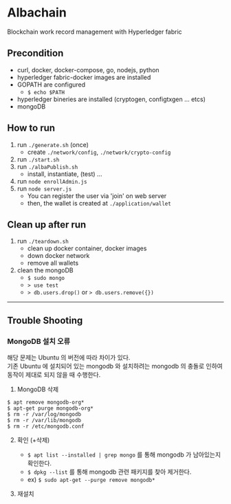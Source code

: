 # Albachain

Blockchain work record management with Hyperledger fabric

## Precondition

* curl, docker, docker-compose, go, nodejs, python
* hyperledger fabric-docker images are installed
* GOPATH are configured
    * `$ echo $PATH`
* hyperledger bineries are installed (cryptogen, configtxgen ... etcs)
* mongoDB

## How to run

1. run `./generate.sh` (once)
    * create `./network/config`, `./network/crypto-config`
2. run `./start.sh`
3. run `./albaPublish.sh`
    * install, instantiate, (test) ...
4. run `node enrollAdmin.js`
5. run `node server.js`
    * You can register the user via 'join' on web server
    * then, the wallet is created at `./application/wallet`

## Clean up after run

1. run `./teardown.sh`
    * clean up docker container, docker images
    * down docker network
    * remove all wallets
2. clean the mongoDB
    * `$ sudo mongo`
    * `> use test`
    * `> db.users.drop()` or `> db.users.remove({})`

<hr/>

## Trouble Shooting

### MongoDB 설치 오류

해당 문제는 Ubuntu 의 버전에 따라 차이가 있다.  
기존 Ubuntu 에 설치되어 있는 mongodb 와 설치하려는 mongodb 의 충돌로 인하여 동작이 제대로 되지 않을 때 수행한다.

1. MongoDB 삭제
```
$ apt remove mongodb-org*
$ apt-get purge mongodb-org*
$ rm -r /var/log/mongodb
$ rm -r /var/lib/mongodb
$ rm -r /etc/mongodb.conf
```

2. 확인 (+삭제)
   * `$ apt list --installed | grep mongo` 를 통해 mongodb 가 남아있는지 확인한다.
   * `$ dpkg --list` 를 통해 mongodb 관련 패키지를 찾아 제거한다.
   * ex) `$ sudo apt-get --purge remove mongodb*`

3. 재설치


